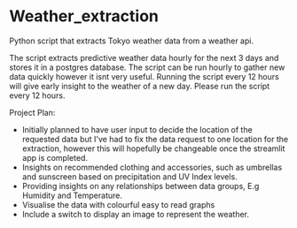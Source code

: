 # Weather_extraction
Python script that extracts Tokyo weather data from a weather api.

The script extracts predictive weather data hourly for the next 3 days and stores it in a postgres database. The script can be run hourly to gather new data quickly however it isnt very useful. Running the script every 12 hours will give early insight to the weather of a new day. Please run the script every 12 hours.

Project Plan:
- Initially planned to have user input to decide the location of the requested data but I've had to fix the data request to one location for the extraction, however this will hopefully be changeable once the streamlit app is completed.
- Insights on recommended clothing and accessories, such as umbrellas and sunscreen based on precipitation and UV Index levels.
- Providing insights on any relationships between data groups, E.g Humidity and Temperature.
- Visualise the data with colourful easy to read graphs
- Include a switch to display an image to represent the weather.
